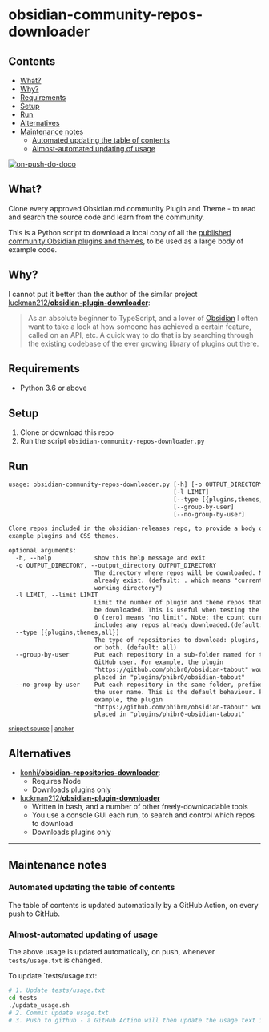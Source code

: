 # obsidian-community-repos-downloader

<!-- toc -->
## Contents

  * [What?](#what)
  * [Why?](#why)
  * [Requirements](#requirements)
  * [Setup](#setup)
  * [Run](#run)
  * [Alternatives](#alternatives)
  * [Maintenance notes](#maintenance-notes)
    * [Automated updating the table of contents](#automated-updating-the-table-of-contents)
    * [Almost-automated updating of usage](#almost-automated-updating-of-usage)<!-- endToc -->

[![on-push-do-doco](https://github.com/claremacrae/obsidian-community-repos-downloader/actions/workflows/updateMarkdown.yml/badge.svg)](https://github.com/claremacrae/obsidian-community-repos-downloader/actions/workflows/updateMarkdown.yml)

## What?

Clone every approved Obsidian.md community Plugin and Theme - to read and search the source code and learn from the community.

This is a Python script to download a local copy of all the [published community Obsidian plugins and themes](https://github.com/obsidianmd/obsidian-releases), to be used as a large body of example code.

## Why?

I cannot put it better than the author of the similar project [luckman212/**obsidian-plugin-downloader**](https://github.com/luckman212/obsidian-plugin-downloader):

> As an absolute beginner to TypeScript, and a lover of [Obsidian](https://obsidian.md/) I often want to take a look at how someone has achieved a certain feature, called on an API, etc. A quick way to do that is by searching through the existing codebase of the ever growing library of plugins out there.

## Requirements

- Python 3.6 or above

## Setup

1. Clone or download this repo
2. Run the script `obsidian-community-repos-downloader.py`

## Run

<!-- snippet: usage.txt -->
<a id='snippet-usage.txt'></a>
```txt
usage: obsidian-community-repos-downloader.py [-h] [-o OUTPUT_DIRECTORY]
                                              [-l LIMIT]
                                              [--type [{plugins,themes,all}]]
                                              [--group-by-user]
                                              [--no-group-by-user]

Clone repos included in the obsidian-releases repo, to provide a body of
example plugins and CSS themes.

optional arguments:
  -h, --help            show this help message and exit
  -o OUTPUT_DIRECTORY, --output_directory OUTPUT_DIRECTORY
                        The directory where repos will be downloaded. Must
                        already exist. (default: . which means "current
                        working directory")
  -l LIMIT, --limit LIMIT
                        Limit the number of plugin and theme repos that will
                        be downloaded. This is useful when testing the script.
                        0 (zero) means "no limit". Note: the count currently
                        includes any repos already downloaded.(default: 0)
  --type [{plugins,themes,all}]
                        The type of repositories to download: plugins, themes
                        or both. (default: all)
  --group-by-user       Put each repository in a sub-folder named for the
                        GitHub user. For example, the plugin
                        "https://github.com/phibr0/obsidian-tabout" would be
                        placed in "plugins/phibr0/obsidian-tabout"
  --no-group-by-user    Put each repository in the same folder, prefixed by
                        the user name. This is the default behaviour. For
                        example, the plugin
                        "https://github.com/phibr0/obsidian-tabout" would be
                        placed in "plugins/phibr0-obsidian-tabout"
```
<sup><a href='/tests/usage.txt#L1-L32' title='Snippet source file'>snippet source</a> | <a href='#snippet-usage.txt' title='Start of snippet'>anchor</a></sup>
<!-- endSnippet -->

## Alternatives

- [konhi/**obsidian-repositories-downloader**](https://github.com/konhi/obsidian-repositories-downloader):
    - Requires Node
    - Downloads plugins only
- [luckman212/**obsidian-plugin-downloader**](https://github.com/luckman212/obsidian-plugin-downloader)
    - Written in bash, and a number of other freely-downloadable tools
    - You use a console GUI each run, to search and control which repos to download  
    - Downloads plugins only

---

## Maintenance notes

### Automated updating the table of contents

The table of contents is updated automatically by a GitHub Action, on every push to GitHub.

### Almost-automated updating of usage 

The above usage is updated automatically, on push, whenever `tests/usage.txt` is changed.

To update `tests/usage.txt:

```bash
# 1. Update tests/usage.txt
cd tests
./update_usage.sh
# 2. Commit update usage.txt
# 3. Push to github - a GitHub Action will then update the usage text in this README
```
